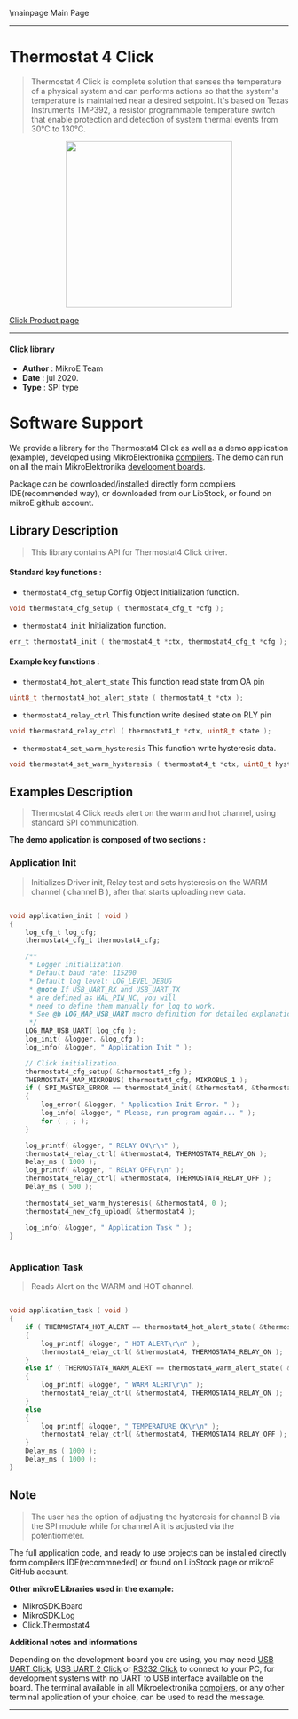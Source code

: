 \mainpage Main Page

---
# Thermostat 4 Click

> Thermostat 4 Click is complete solution that senses the temperature of a physical system and can performs actions so that the system's temperature is maintained near a desired setpoint. It's based on Texas Instruments TMP392, a resistor programmable temperature switch that enable protection and detection of system thermal events from 30°C to 130°C.

<p align="center">
  <img src="https://download.mikroe.com/images/click_for_ide/thermostat4_click.png" height=300px>
</p>

[Click Product page](https://www.mikroe.com/thermostat-4-click)

---


#### Click library 

- **Author**        : MikroE Team
- **Date**          : jul 2020.
- **Type**          : SPI type


# Software Support

We provide a library for the Thermostat4 Click 
as well as a demo application (example), developed using MikroElektronika 
[compilers](https://shop.mikroe.com/compilers). 
The demo can run on all the main MikroElektronika [development boards](https://shop.mikroe.com/development-boards).

Package can be downloaded/installed directly form compilers IDE(recommended way), or downloaded from our LibStock, or found on mikroE github account. 

## Library Description

> This library contains API for Thermostat4 Click driver.

#### Standard key functions :

- `thermostat4_cfg_setup` Config Object Initialization function.
```c
void thermostat4_cfg_setup ( thermostat4_cfg_t *cfg ); 
```

- `thermostat4_init` Initialization function.
```c
err_t thermostat4_init ( thermostat4_t *ctx, thermostat4_cfg_t *cfg );
```

#### Example key functions :

- `thermostat4_hot_alert_state` This function read state from OA pin
```c
uint8_t thermostat4_hot_alert_state ( thermostat4_t *ctx );
```
 
- `thermostat4_relay_ctrl` This function write desired state on RLY pin
```c
void thermostat4_relay_ctrl ( thermostat4_t *ctx, uint8_t state );
```

- `thermostat4_set_warm_hysteresis` This function write hysteresis data.
```c
void thermostat4_set_warm_hysteresis ( thermostat4_t *ctx, uint8_t hyst_data );
```

## Examples Description

> Thermostat 4 Click reads alert on the warm and hot channel, using standard SPI communication.

**The demo application is composed of two sections :**

### Application Init 

> Initializes Driver init, Relay test and
> sets hysteresis on the WARM channel ( channel B ), after that starts uploading new data.

```c

void application_init ( void )
{
    log_cfg_t log_cfg;
    thermostat4_cfg_t thermostat4_cfg;

    /** 
     * Logger initialization.
     * Default baud rate: 115200
     * Default log level: LOG_LEVEL_DEBUG
     * @note If USB_UART_RX and USB_UART_TX 
     * are defined as HAL_PIN_NC, you will 
     * need to define them manually for log to work. 
     * See @b LOG_MAP_USB_UART macro definition for detailed explanation.
     */
    LOG_MAP_USB_UART( log_cfg );
    log_init( &logger, &log_cfg );
    log_info( &logger, " Application Init " );

    // Click initialization.
    thermostat4_cfg_setup( &thermostat4_cfg );
    THERMOSTAT4_MAP_MIKROBUS( thermostat4_cfg, MIKROBUS_1 );
    if ( SPI_MASTER_ERROR == thermostat4_init( &thermostat4, &thermostat4_cfg ) ) 
    {
        log_error( &logger, " Application Init Error. " );
        log_info( &logger, " Please, run program again... " );
        for ( ; ; );
    }

    log_printf( &logger, " RELAY ON\r\n" );
    thermostat4_relay_ctrl( &thermostat4, THERMOSTAT4_RELAY_ON );
    Delay_ms ( 1000 );
    log_printf( &logger, " RELAY OFF\r\n" );
    thermostat4_relay_ctrl( &thermostat4, THERMOSTAT4_RELAY_OFF );
    Delay_ms ( 500 );
    
    thermostat4_set_warm_hysteresis( &thermostat4, 0 );
    thermostat4_new_cfg_upload( &thermostat4 );
    
    log_info( &logger, " Application Task " );
}
  
```

### Application Task

> Reads Alert on the WARM and HOT channel. 

```c

void application_task ( void )
{
    if ( THERMOSTAT4_HOT_ALERT == thermostat4_hot_alert_state( &thermostat4 ) ) 
    {
        log_printf( &logger, " HOT ALERT\r\n" );
        thermostat4_relay_ctrl( &thermostat4, THERMOSTAT4_RELAY_ON );
    } 
    else if ( THERMOSTAT4_WARM_ALERT == thermostat4_warm_alert_state( &thermostat4 ) ) 
    {
        log_printf( &logger, " WARM ALERT\r\n" );
        thermostat4_relay_ctrl( &thermostat4, THERMOSTAT4_RELAY_ON );
    } 
    else 
    { 
        log_printf( &logger, " TEMPERATURE OK\r\n" );
        thermostat4_relay_ctrl( &thermostat4, THERMOSTAT4_RELAY_OFF );
    }  
    Delay_ms ( 1000 );
    Delay_ms ( 1000 );
}

```

## Note

> The user has the option of adjusting the hysteresis for channel B via the SPI module 
> while for channel A it is adjusted via the potentiometer. 

The full application code, and ready to use projects can be  installed directly form compilers IDE(recommneded) or found on LibStock page or mikroE GitHub accaunt.

**Other mikroE Libraries used in the example:** 

- MikroSDK.Board
- MikroSDK.Log
- Click.Thermostat4

**Additional notes and informations**

Depending on the development board you are using, you may need 
[USB UART Click](https://shop.mikroe.com/usb-uart-click), 
[USB UART 2 Click](https://shop.mikroe.com/usb-uart-2-click) or 
[RS232 Click](https://shop.mikroe.com/rs232-click) to connect to your PC, for 
development systems with no UART to USB interface available on the board. The 
terminal available in all Mikroelektronika 
[compilers](https://shop.mikroe.com/compilers), or any other terminal application 
of your choice, can be used to read the message.



---
